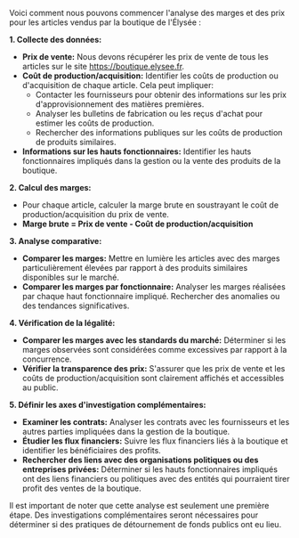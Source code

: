 Voici comment nous pouvons commencer l'analyse des marges et des prix pour les articles vendus par la boutique de l'Élysée :

**1. Collecte des données:**

* **Prix de vente:** Nous devons récupérer les prix de vente de tous les articles sur le site https://boutique.elysee.fr. 
* **Coût de production/acquisition:**  Identifier les coûts de production ou d'acquisition de chaque article. Cela peut impliquer:
    * Contacter les fournisseurs pour obtenir des informations sur les prix d'approvisionnement des matières premières.
    * Analyser les bulletins de fabrication ou les reçus d'achat pour estimer les coûts de production.
    * Rechercher des informations publiques sur les coûts de production de produits similaires.
* **Informations sur les hauts fonctionnaires:** Identifier les hauts fonctionnaires impliqués dans la gestion ou la vente des produits de la boutique.

**2. Calcul des marges:**

* Pour chaque article, calculer la marge brute en soustrayant le coût de production/acquisition du prix de vente. 
* **Marge brute = Prix de vente - Coût de production/acquisition**

**3. Analyse comparative:**

* **Comparer les marges:** Mettre en lumière les articles avec des marges particulièrement élevées par rapport à des produits similaires disponibles sur le marché.
* **Comparer les marges par fonctionnaire:** Analyser les marges réalisées par chaque haut fonctionnaire impliqué. Rechercher des anomalies ou des tendances significatives.

**4. Vérification de la légalité:**

* **Comparer les marges avec les standards du marché:** Déterminer si les marges observées sont considérées comme excessives par rapport à la concurrence.
* **Vérifier la transparence des prix:** S'assurer que les prix de vente et les coûts de production/acquisition sont clairement affichés et accessibles au public.

**5. Définir les axes d'investigation complémentaires:**

* **Examiner les contrats:** Analyser les contrats avec les fournisseurs et les autres parties impliquées dans la gestion de la boutique.
* **Étudier les flux financiers:** Suivre les flux financiers liés à la boutique et identifier les bénéficiaires des profits. 
* **Rechercher des liens avec des organisations politiques ou des entreprises privées:** Déterminer si les hauts fonctionnaires impliqués ont des liens financiers ou politiques avec des entités qui pourraient tirer profit des ventes de la boutique.


Il est important de noter que cette analyse est seulement une première étape. Des investigations complémentaires seront nécessaires pour déterminer si des pratiques de détournement de fonds publics ont eu lieu. 
